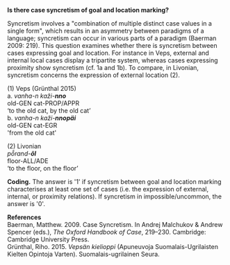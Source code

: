 **Is there case syncretism of goal and location marking?**

Syncretism involves a "combination of multiple distinct case values in a single form", which results in an asymmetry between paradigms of a language; syncretism can occur in various parts of a paradigm (Baerman 2009: 219). This question examines whether there is syncretism between cases expressing goal and location. For instance in Veps, external and internal local cases display a tripartite system, whereas cases expressing proximity show syncretism (cf. 1a and 1b). To compare, in Livonian, syncretism concerns the expression of external location (2). 

(1) Veps (Grünthal 2015)<br/>
a. *vanha-n kaži-**nno***<br/>
old-GEN cat-PROP/APPR<br/>
‘to the old cat, by the old cat’<br/>
b. *vanha-n kaži-**nnopäi***<br/>
old-GEN cat-EGR<br/>
'from the old cat'

(2) Livonian<br/>
*pȭrand-**õl***<br/>
floor-ALL/ADE<br/> 
‘to the floor, on the floor’

**Coding.** The answer is '1' if syncretism between goal and location marking characterises at least one set of cases (i.e. the expression of external, internal, or proximity relations). If syncretism in impossible/uncommon, the answer is '0'.  

**References**<br/>
Baerman, Matthew. 2009. Case Syncretism. In Andrej Malchukov & Andrew Spencer (eds.), *The Oxford Handbook of Case*, 219–230. Cambridge: Cambridge University Press.<br/> 
Grünthal, Riho. 2015. *Vepsän kielioppi* (Apuneuvoja Suomalais-Ugrilaisten Kielten Opintoja Varten). Suomalais-ugrilainen Seura.
